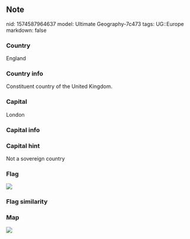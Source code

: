 ## Note
nid: 1574587964637
model: Ultimate Geography-7c473
tags: UG::Europe
markdown: false

### Country
England

### Country info
Constituent country of the United Kingdom.

### Capital
London

### Capital info


### Capital hint
Not a sovereign country

### Flag
<img src="ug-flag-england.svg">

### Flag similarity


### Map
<img src="ug-map-england.png">
